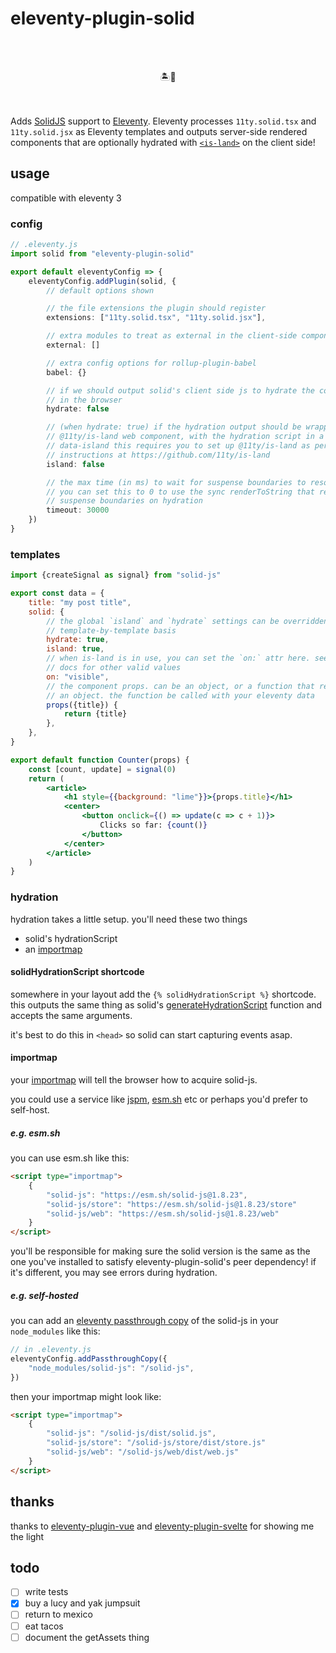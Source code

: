 # eleventy-plugin-solid

<br><br><div align="center">🏝️💖</div><br><br>

Adds [SolidJS](https://www.solidjs.com) support to
[Eleventy](https://www.11ty.dev). Eleventy processes `11ty.solid.tsx` and
`11ty.solid.jsx` as Eleventy templates and outputs server-side rendered
components that are optionally hydrated with
[`<is-land>`](https://github.com/11ty/is-land) on the client side!

## usage

compatible with eleventy 3

### config

```ts
// .eleventy.js
import solid from "eleventy-plugin-solid"

export default eleventyConfig => {
	eleventyConfig.addPlugin(solid, {
        // default options shown

        // the file extensions the plugin should register
        extensions: ["11ty.solid.tsx", "11ty.solid.jsx"],

        // extra modules to treat as external in the client-side component bundle
        external: []

        // extra config options for rollup-plugin-babel
        babel: {}

        // if we should output solid's client side js to hydrate the component
        // in the browser
        hydrate: false

        // (when hydrate: true) if the hydration output should be wrapped in a
        // @11ty/is-land web component, with the hydration script in a
        // data-island this requires you to set up @11ty/is-land as per the
        // instructions at https://github.com/11ty/is-land
        island: false

        // the max time (in ms) to wait for suspense boundaries to resolve during SSR.
        // you can set this to 0 to use the sync renderToString that resolves all its
        // suspense boundaries on hydration
        timeout: 30000
    })
}
```

### templates

```jsx
import {createSignal as signal} from "solid-js"

export const data = {
	title: "my post title",
	solid: {
		// the global `island` and `hydrate` settings can be overridden on a
		// template-by-template basis
		hydrate: true,
		island: true,
		// when is-land is in use, you can set the `on:` attr here. see is-land
		// docs for other valid values
		on: "visible",
		// the component props. can be an object, or a function that returns
		// an object. the function be called with your eleventy data
		props({title}) {
			return {title}
		},
	},
}

export default function Counter(props) {
	const [count, update] = signal(0)
	return (
		<article>
			<h1 style={{background: "lime"}}>{props.title}</h1>
			<center>
				<button onclick={() => update(c => c + 1)}>
					Clicks so far: {count()}
				</button>
			</center>
		</article>
	)
}
```

### hydration

hydration takes a little setup. you'll need these two things

- solid's hydrationScript
- an [importmap](https://developer.mozilla.org/en-US/docs/Web/HTML/Element/script/type/importmap)

#### solidHydrationScript shortcode

somewhere in your layout add the `{% solidHydrationScript %}` shortcode. this
outputs the same thing as solid's
[generateHydrationScript](https://docs.solidjs.com/reference/rendering/hydration-script#hydrationscript)
function and accepts the same arguments.

it's best to do this in `<head>` so solid can start capturing events asap.

#### importmap

your
[importmap](https://developer.mozilla.org/en-US/docs/Web/HTML/Element/script/type/importmap)
will tell the browser how to acquire solid-js.

you could use a service like [jspm](https://jspm.org/),
[esm.sh](https://esm.sh/) etc or perhaps you'd prefer to self-host.

##### e.g. esm.sh

you can use esm.sh like this:

```html
<script type="importmap">
	{
		"solid-js": "https://esm.sh/solid-js@1.8.23",
		"solid-js/store": "https://esm.sh/solid-js@1.8.23/store"
		"solid-js/web": "https://esm.sh/solid-js@1.8.23/web"
	}
</script>
```

you'll be responsible for making sure the solid version is the same as the one
you've installed to satisfy eleventy-plugin-solid's peer dependency! if it's
different, you may see errors during hydration.

##### e.g. self-hosted

you can add an [eleventy passthrough copy](https://www.11ty.dev/docs/copy/) of
the solid-js in your `node_modules` like this:

```ts
// in .eleventy.js
eleventyConfig.addPassthroughCopy({
	"node_modules/solid-js": "/solid-js",
})
```

then your importmap might look like:

```html
<script type="importmap">
	{
		"solid-js": "/solid-js/dist/solid.js",
		"solid-js/store": "/solid-js/store/dist/store.js"
		"solid-js/web": "/solid-js/web/dist/web.js"
	}
</script>
```

## thanks

thanks to [eleventy-plugin-vue](https://github.com/11ty/eleventy-plugin-vue/)
and [eleventy-plugin-svelte](https://github.com/gobeli/eleventy-plugin-svelte)
for showing me the light

## todo

- [ ] write tests
- [x] buy a lucy and yak jumpsuit
- [ ] return to mexico
- [ ] eat tacos
- [ ] document the getAssets thing
